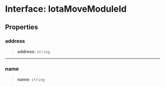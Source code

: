 # Interface: IotaMoveModuleId

## Properties

### address

> **address**: `string`

---

### name

> **name**: `string`

